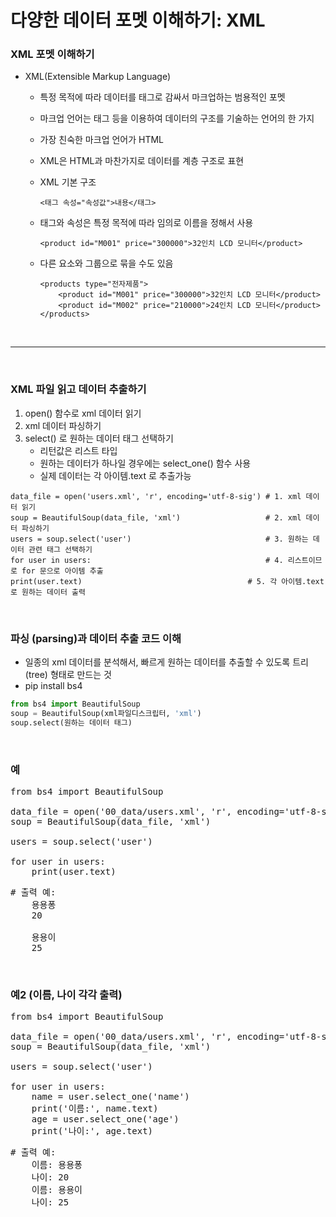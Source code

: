 # 다양한 데이터 포멧 이해하기: XML

### XML 포멧 이해하기
* XML(Extensible Markup Language)
  - 특정 목적에 따라 데이터를 태그로 감싸서 마크업하는 범용적인 포멧
  - 마크업 언어는 태그 등을 이용하여 데이터의 구조를 기술하는 언어의 한 가지
  - 가장 친숙한 마크업 언어가 HTML
  - XML은 HTML과 마찬가지로 데이터를 계층 구조로 표현
  - XML 기본 구조

    ```
    <태그 속성="속성값">내용</태그>

    ```
    
  - 태그와 속성은 특정 목적에 따라 임의로 이름을 정해서 사용

    ```
    <product id="M001" price="300000">32인치 LCD 모니터</product>  
    ```
    
  - 다른 요소와 그룹으로 묶을 수도 있음

    ```
    <products type="전자제품">
        <product id="M001" price="300000">32인치 LCD 모니터</product>
        <product id="M002" price="210000">24인치 LCD 모니터</product>
    </products>  
    ```
    
<br>

---

<br>    
    
### XML 파일 읽고 데이터 추출하기

1. open() 함수로 xml 데이터 읽기
2. xml 데이터 파싱하기
3. select() 로 원하는 데이터 태그 선택하기
	- 리턴값은 리스트 타입
	- 원하는 데이터가 하나일 경우에는 select_one() 함수 사용
	- 실제 데이터는 각 아이템.text 로 추출가능

```
data_file = open('users.xml', 'r', encoding='utf-8-sig') # 1. xml 데이터 읽기
soup = BeautifulSoup(data_file, 'xml')                   # 2. xml 데이터 파싱하기
users = soup.select('user')                              # 3. 원하는 데이터 관련 태그 선택하기
for user in users:                                       # 4. 리스트이므로 for 문으로 아이템 추출
print(user.text)                                     # 5. 각 아이템.text 로 원하는 데이터 출력
```

<br>

### 파싱 (parsing)과 데이터 추출 코드 이해

- 일종의 xml 데이터를 분석해서, 빠르게 원하는 데이터를 추출할 수 있도록 트리(tree) 형태로 만드는 것
- pip install bs4

```python
from bs4 import BeautifulSoup
soup = BeautifulSoup(xml파일디스크립터, 'xml')
soup.select(원하는 데이터 태그)
```

<br>

### 예

<pre>
from bs4 import BeautifulSoup

data_file = open('00_data/users.xml', 'r', encoding='utf-8-sig')
soup = BeautifulSoup(data_file, 'xml')

users = soup.select('user')

for user in users:
    print(user.text)
</pre>

<pre>
# 출력 예:
	용용퐁
	20
	
	용용이
	25
</pre>

<br>

### 예2 (이름, 나이 각각 출력)

<pre>
from bs4 import BeautifulSoup

data_file = open('00_data/users.xml', 'r', encoding='utf-8-sig')
soup = BeautifulSoup(data_file, 'xml')

users = soup.select('user')

for user in users:
    name = user.select_one('name')
    print('이름:', name.text)
    age = user.select_one('age')
    print('나이:', age.text)
</pre>

<pre>
# 출력 예:
	이름: 용용퐁
	나이: 20
	이름: 용용이
	나이: 25
</pre>